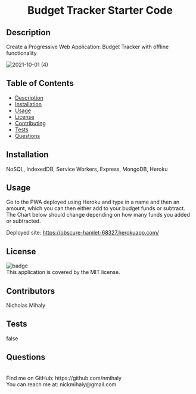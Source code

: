 <h1 align="center"> Budget Tracker Starter Code</h1>


## Description
Create a Progressive Web Application: Budget Tracker with offline functionality

![2021-10-01 (4)](https://user-images.githubusercontent.com/80426878/135701739-80ba69d5-192b-4db4-bfc7-f1a43394d0d2.png)


## Table of Contents
* [Description](#description)
* [Installation](#installation)
* [Usage](#usage)
* [License](#license)
* [Contributing](#contributing)
* [Tests](#tests)
* [Questions](#questions)

## Installation
NoSQL, IndexedDB, Service Workers, Express, MongoDB, Heroku

## Usage
Go to the PWA deployed using Heroku and type in a name and then an amount, which you can then either add to your budget funds or subtract. The Chart below should change depending on how many funds you added or subtracted.

Deployed site: https://obscure-hamlet-68327.herokuapp.com/

## License
![badge](https://img.shields.io/badge/license-MIT-red)
<br />
This application is covered by the MIT license.

## Contributors
Nicholas Mihaly

## Tests
false

## Questions
<br />
Find me on GitHub: https://github.com/nmihaly
<br />
You can reach me at: nickmihaly@gmail.com
<br />                                 
